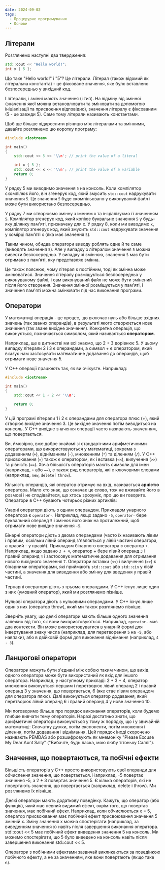 ```yaml
---
date: 2024-09-02
tags:
  - Процедурне_програмування
  - Основи
---
```

## Літерали
Розглянемо наступні два твердження:

```cpp
std::cout << "Hello world!";
int x { 5 };
```

Що таке "Hello world!" і "5"? Це літерали. Літерал (також відомий як літеральна константа) - це фіксоване значення, яке було вставлено безпосередньо у вихідний код.

І літерали, і змінні мають значення (і тип). На відміну від змінної (значення якої можна встановлювати та змінювати за допомогою ініціалізації та присвоєння відповідно), значення літералу є фіксованим (5 - це завжди 5). Саме тому літерали називають константами.

Щоб ще більше підкреслити різницю між літералами та змінними, давайте розглянемо цю коротку програму:

```cpp
#include <iostream>

int main()
{
    std::cout << 5 << '\\n'; // print the value of a literal

    int x { 5 };
    std::cout << x << '\\n'; // print the value of a variable
    return 0;
}
```

У рядку 5 ми виводимо значення `5` на консоль. Коли компілятор скомпілює його, він згенерує код, який змусить `std::cout` надрукувати значення `5`. Це значення `5` буде скомпільовано у виконуваний файл і може бути використано безпосередньо.

У рядку 7 ми створюємо змінну з іменем x та ініціалізуємо її значенням `5`. Компілятор згенерує код, який копіює буквальне значення `5` у будь-яку ділянку пам'яті, призначену для x. У рядку 8, коли ми виводимо `x`, компілятор згенерує код, який змусить `std::cout` надрукувати значення у комірці пам'яті x (яка має значення `5`).

Таким чином, обидва оператори виводу роблять одне й те саме (виводять значення `5`). Але у випадку з літералом значення `5` можна вивести безпосередньо. У випадку зі змінною, значення `5` має бути отримано з пам'яті, яку представляє змінна.

Це також пояснює, чому літерал є постійним, тоді як змінна може змінюватися. Значення літералу розміщується безпосередньо у виконуваному файлі, і сам виконуваний файл не може бути змінений після його створення. Значення змінної розміщується у пам'яті, і значення пам'яті можна змінювати під час виконання програми.
## Оператори
У математиці операція - це процес, що включає нуль або більше вхідних значень (так званих операндів), в результаті якого створюється нове значення (так зване вихідне значення). Конкретна операція, що виконується, позначається символом, який називається **оператором**.

Наприклад, ще в дитинстві ми всі знаємо, що 2 + 3 дорівнює 5. У цьому випадку літерали 2 і 3 є операндами, а символ + є оператором, який вказує нам застосувати математичне додавання до операндів, щоб отримати нове значення 5.

У C++ операції працюють так, як ви очікуєте. Наприклад:

```cpp
#include <iostream>

int main()
{
    std::cout << 1 + 2 << '\\n';

    return 0;
}
```

У цій програмі літерали 1 і 2 є операндами для оператора плюс (+), який створює вихідне значення 3. Це вихідне значення потім виводиться на консоль. У C++ вихідне значення операції часто називають значенням, що повертається.

Ви, ймовірно, вже добре знайомі зі стандартними арифметичними операторами, що використовуються у математиці, зокрема з додаванням (`+`), відніманням (`-`), множенням (`*`) та діленням (`/`). У C++ присвоювання (`=`) також є оператором, як і вставка (`<<`), вилучення (`>>`) та рівність (`==`). Хоча більшість операторів мають символи для імен (наприклад, `+` або `==`), є також ряд операторів, які є ключовими словами (наприклад, `new`, `delete` і `throw`).

Кількість операндів, які оператор отримує на вхід, називається **арністю** оператора. Мало хто знає, що означає це слово, тож не вживайте його в розмові і не сподівайтеся, що хтось зрозуміє, про що ви говорите. Оператори в C++ бувають чотирьох різних артиклів:

Унарні оператори діють з одним операндом. Прикладом унарного оператора є `operator-`. Наприклад, якщо задано `-5`, `operator-` бере буквальний операнд `5` і змінює його знак на протилежний, щоб отримати нове вихідне значення `-5`.

Бінарні оператори діють з двома операндами (часто їх називають лівим і правим, оскільки лівий операнд з'являється у лівій частині оператора, а правий - у правій). Прикладом бінарного оператора є оператор `+`. Наприклад, якщо задано `3 + 4`, оператор + бере лівий операнд `3` і правий операнд `4` і застосовує математичне додавання для отримання нового вихідного значення `7`. Оператори вставки (`<<`) і вилучення (`>>`) є бінарними операторами, які приймають `std::cout` або `std::cin` у лівій частині, а значення для виведення або змінну для введення у правій частині.

Тернарні оператори діють з трьома операндами. У C++ існує лише один з них (умовний оператор), який ми розглянемо пізніше.

Нульові оператори діють з нульовими операндами. У C++ існує лише один з них (оператор throw), який ми також розглянемо пізніше.

Зверніть увагу, що деякі оператори мають більше одного значення залежно від того, як вони використовуються. Наприклад, `operator-` має два контексти. Він може використовуватися в унарній формі для інвертування знаку числа (наприклад, для перетворення `5` на `-5`, або навпаки), або в двійковій формі для виконання віднімання (наприклад, `4 - 3`).
## Ланцюгові оператори
Оператори можуть бути з'єднані між собою таким чином, що вихід одного оператора може бути використаний як вхід для іншого оператора. Наприклад, у наступному прикладі: 2 * 3 + 4, оператор множення виконується першим і перетворює лівий операнд 2 і правий операнд 3 у значення, що повертається, 6 (яке стає лівим операндом для оператора плюс). Далі виконується оператор додавання, який перетворює лівий операнд 6 і правий операнд 4 у нове значення 10.

Ми поговоримо більше про порядок виконання операторів, коли будемо глибше вивчати тему операторів. Наразі достатньо знати, що арифметичні оператори виконуються у тому ж порядку, що і у звичайній математиці: Спочатку дужки, потім експоненти, потім множення і ділення, потім додавання і віднімання. Цей порядок іноді скорочено називають PEMDAS або розшифровують як мнемоніку "Please Excuse My Dear Aunt Sally" ("Вибачте, будь ласка, мою любу тітоньку Саллі").
## Значення, що повертаються, та побічні ефекти
Більшість операторів у C++ просто використовують свої операнди для обчислення значення, що повертається. Наприклад, -5 повертає значення -5, а 2 + 3 повертає значення 5. Є кілька операторів, які не повертають значення, що повертається (наприклад, delete і throw). Ми розглянемо їх пізніше.

Деякі оператори мають додаткову поведінку. Кажуть, що оператор (або функція), який має певний видимий ефект, окрім того, що повертає значення, має побічний ефект. Наприклад, коли обчислюється x = 5, оператор присвоювання має побічний ефект присвоювання значення 5 змінній x. Зміну значення x можна спостерігати (наприклад, за виведенням значення x) навіть після завершення виконання оператора. std::cout << 5 має побічний ефект виведення значення 5 на консоль. Ми можемо спостерігати, що 5 було виведено на консоль навіть після завершення виконання std::cout << 5.

Оператори з побічними ефектами зазвичай викликаються за поведінкою побічного ефекту, а не за значенням, яке вони повертають (якщо таке є).